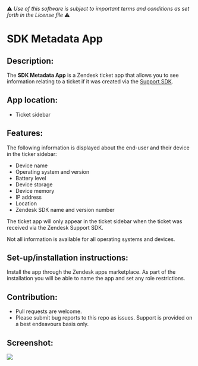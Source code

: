 :warning: *Use of this software is subject to important terms and conditions as set forth in the License file* :warning:

# SDK Metadata App

## Description:

The **SDK Metadata App** is a Zendesk ticket app that allows you to see information relating to a ticket if it was created via the [Support SDK](https://developer.zendesk.com/embeddables).

## App location:

* Ticket sidebar

## Features:

The following information is displayed about the end-user and their device in the ticker sidebar:

* Device name
* Operating system and version
* Battery level
* Device storage
* Device memory
* IP address
* Location
* Zendesk SDK name and version number

The ticket app will only appear in the ticket sidebar when the ticket was received via the Zendesk Support SDK.

Not all information is available for all operating systems and devices.

## Set-up/installation instructions:

Install the app through the Zendesk apps marketplace. As part of the installation you will be able to name the app and set any role restrictions.

## Contribution:

* Pull requests are welcome.
* Please submit bug reports to this repo as issues. Support is provided on a best endeavours basis only.

## Screenshot:

![](https://dl.dropboxusercontent.com/u/20150821/SDK_Metadata/screenshot.png)